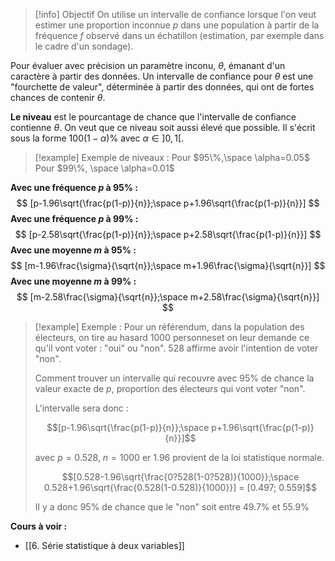 >[!info] Objectif
>On utilise un intervalle de confiance lorsque l'on veut estimer une proportion inconnue $p$ dans une population à partir de la fréquence $f$ observé dans un échatillon (estimation, par exemple dans le cadre d'un sondage).

Pour évaluer avec précision un paramètre inconu, $\theta$, émanant d'un caractère à partir des données. Un intervalle de confiance pour $\theta$ est une "fourchette de valeur", déterminée à partir des données, qui ont de fortes chances de contenir $\theta$.

**Le niveau** est le pourcantage de chance que l'intervalle de confiance contienne $\theta$. On veut que ce niveau soit aussi élevé que possible. Il s'écrit sous la forme $100(1 - \alpha)\%$ avec $\alpha \in ]0,1[$.

>[!example] Exemple de niveaux :
>Pour $95\%,\space \alpha=0.05$ 
>Pour $99\%, \space \alpha=0.01$

**Avec une fréquence $p$ à $95\%$ :** $$ [p-1.96\sqrt{\frac{p(1-p)}{n}};\space p+1.96\sqrt{\frac{p(1-p)}{n}}] $$
**Avec une fréquence $p$ à $99\%$ :** $$ [p-2.58\sqrt{\frac{p(1-p)}{n}};\space p+2.58\sqrt{\frac{p(1-p)}{n}}] $$
**Avec une moyenne $m$ à $95\%$ :** $$ [m-1.96\frac{\sigma}{\sqrt{n}};\space m+1.96\frac{\sigma}{\sqrt{n}}] $$
**Avec une moyenne $m$ à $99\%$ :** $$ [m-2.58\frac{\sigma}{\sqrt{n}};\space m+2.58\frac{\sigma}{\sqrt{n}}] $$

>[!example] Exemple :
>Pour un référendum, dans la population des électeurs, on tire au hasard 1000 personneset on leur demande ce qu'il vont voter : "oui" ou "non". 528 affirme avoir l'intention de voter "non".
>
>Comment trouver un intervalle qui recouvre avec $95\%$ de chance la valeur exacte de $p$, proportion des électeurs qui vont voter "non".
>
>L'intervalle sera donc : 
>
>$$[p-1.96\sqrt{\frac{p(1-p)}{n}};\space p+1.96\sqrt{\frac{p(1-p)}{n}}]$$
>
>avec $p = 0.528$, $n=1000$ er $1.96$ provient de la loi statistique normale.
>
> $$[0.528-1.96\sqrt{\frac{0?528(1-0?528)}{1000}};\space 0.528+1.96\sqrt{\frac{0.528(1-0.528)}{1000}}] = [0.497; 0.559]$$ 
> 
> Il  y a donc $95\%$ de chance que le "non" soit entre $49.7\%$ et $55.9\%$


**Cours à voir :**
- [[6. Série statistique à deux variables]]